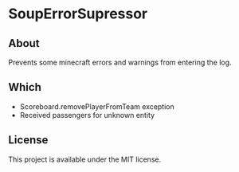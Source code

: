 # SoupErrorSupressor

## About

Prevents some minecraft errors and warnings from entering the log.

## Which

- Scoreboard.removePlayerFromTeam exception
- Received passengers for unknown entity

## License

This project is available under the MIT license.
